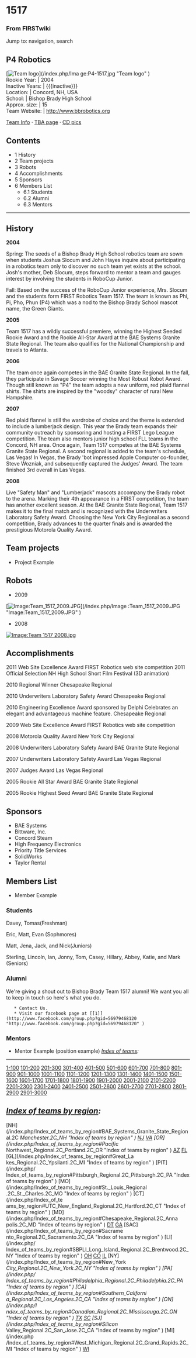 
# 1517

### From FIRSTwiki

Jump to: navigation, search

P4 Robotics  
---  
[![Team logo](/media/thumb/7/7b/P4-1517.jpg/150px-P4-1517.jpg)](/index.php/Ima
ge:P4-1517.jpg "Team logo" )  
Rookie Year: | 2004  
Inactive Years: | {{{inactive}}}  
Location: | Concord, NH, USA  
School: | Bishop Brady High School  
Approx. size: | 15  
Team Website: | <http://www.bbrobotics.org>  
  
[Team Info](http://frclinks.appspot.com/t/1517
"http://frclinks.appspot.com/t/1517" ) · [TBA
page](http://www.thebluealliance.com/team/1517
"http://www.thebluealliance.com/team/1517" ) · [CD
pics](http://www.chiefdelphi.com/media/photos/tags/frc1517
"http://www.chiefdelphi.com/media/photos/tags/frc1517" )  
  
  

## Contents

  * 1 History
  * 2 Team projects
  * 3 Robots
  * 4 Accomplishments
  * 5 Sponsors
  * 6 Members List
    * 6.1 Students
    * 6.2 Alumni
    * 6.3 Mentors  
---  
  

## History

**2004**

Spring: The seeds of a Bishop Brady High School robotics team are sown when
students Joshua Slocum and John Hayes inquire about participating in a
robotics team only to discover no such team yet exists at the school. Josh's
mother, Deb Slocum, steps forward to mentor a team and gauges interest by
involving the students in RoboCup Junior.

Fall: Based on the success of the RoboCup Junior experience, Mrs. Slocum and
the students form FIRST Robotics Team 1517. The team is known as Phi, Pi, Pho,
Phun (P4) which was a nod to the Bishop Brady School mascot name, the Green
Giants.

**2005**

Team 1517 has a wildly successful premiere, winning the Highest Seeded Rookie
Award and the Rookie All-Star Award at the BAE Systems Granite State Regional.
The team also qualifies for the National Championship and travels to Atlanta.

**2006**

The team once again competes in the BAE Granite State Regional. In the fall,
they participate in Savage Soccer winning the Most Robust Robot Award. Though
still known as "P4" the team adopts a new uniform, red plaid flannel shirts.
The shirts are inspired by the "woodsy" character of rural New Hampshire.

**2007**

Red plaid flannel is still the wardrobe of choice and the theme is extended to
include a lumberjack design. This year the Brady team expands their community
outreach by sponsoring and hosting a FIRST Lego League competition. The team
also mentors junior high school FLL teams in the Concord, NH area. Once again,
Team 1517 competes at the BAE Systems Granite State Regional. A second
regional is added to the team's schedule, Las Vegas! In Vegas, the Brady 'bot
impressed Apple Computer co-founder, Steve Wozniak, and subsequently captured
the Judges' Award. The team finished 3rd overall in Las Vegas.

**2008**

Live "Safety Man" and "Lumberjack" mascots accompany the Brady robot to the
arena. Marking their 4th appearance in a FIRST competition, the team has
another excellent season. At the BAE Granite State Regional, Team 1517 makes
it to the final match and is recognized with the Underwriters Laboratory
Safety Award. Choosing the New York City Regional as a second competition,
Brady advances to the quarter finals and is awarded the prestigious Motorola
Quality Award.


## Team projects

  * Project Example 


## Robots

  * 2009 

[![Image:Team_1517_2009.JPG](/media/3/3f/Team_1517_2009.JPG)](/index.php/Image
:Team_1517_2009.JPG "Image:Team_1517_2009.JPG" )

  * 2008 

[![Image:Team 1517
2008.jpg](/media/5/5f/Team_1517_2008.jpg)](/index.php/Image:Team_1517_2008.jpg
"Image:Team 1517 2008.jpg" )


## Accomplishments

2011 Web Site Excellence Award FIRST Robotics web site competition 2011
Official Selection NH High School Short Film Festival (3D animation)

2010 Regional Winner Chesapeake Regional

2010 Underwriters Laboratory Safety Award Chesapeake Regional

2010 Engineering Excellence Award sponsored by Delphi Celebrates an elegant
and advantageous machine feature. Chesapeake Regional

2009 Web Site Excellence Award FIRST Robotics web site competition

2008 Motorola Quality Award New York City Regional

2008 Underwriters Laboratory Safety Award BAE Granite State Regional

2007 Underwriters Laboratory Safety Award Las Vegas Regional

2007 Judges Award Las Vegas Regional

2005 Rookie All Star Award BAE Granite State Regional

2005 Rookie Highest Seed Award BAE Granite State Regional


## Sponsors

  * BAE Systems 
  * Bittware, Inc. 
  * Concord Steam 
  * High Frequency Electronics 
  * Priority Title Services 
  * SolidWorks 
  * Taylor Rental 


## Members List

  * Member Example 


### Students

Davey, Tomas(Freshman)

Eric, Matt, Evan (Sophmores)

Matt, Jena, Jack, and Nick(Juniors)

Sterling, Lincoln, Ian, Jonny, Tom, Casey, Hillary, Abbey, Katie, and Mark
(Seniors)


### Alumni

We're giving a shout out to Bishop Brady Team 1517 alumni! We want you all to
keep in touch so here's what you do.

    
    
       * Contact Us.
       * Visit our facebook page at [[1]](http://www.facebook.com/group.php?gid=56979468120 "http://www.facebook.com/group.php?gid=56979468120" )
    


### Mentors

  * Mentor Example (position example) 
_[Index of teams](/index.php/Index_of_teams "Index of teams" ):_  
---  
  
[1-100](/index.php/Index_of_teams#1-100 "Index of teams" )
[101-200](/index.php/Index_of_teams#101-200 "Index of teams" )
[201-300](/index.php/Index_of_teams#201-300 "Index of teams" )
[301-400](/index.php/Index_of_teams#301-400 "Index of teams" )
[401-500](/index.php/Index_of_teams#401-500 "Index of teams" )
[501-600](/index.php/Index_of_teams#501-600 "Index of teams" )
[601-700](/index.php/Index_of_teams#601-700 "Index of teams" )
[701-800](/index.php/Index_of_teams#701-800 "Index of teams" )
[801-900](/index.php/Index_of_teams#801-900 "Index of teams" )
[901-1000](/index.php/Index_of_teams#901-1000 "Index of teams" )
[1001-1100](/index.php/Index_of_teams#1001-1100 "Index of teams" )
[1101-1200](/index.php/Index_of_teams#1101-1200 "Index of teams" )
[1201-1300](/index.php/Index_of_teams#1201-1300 "Index of teams" )
[1301-1400](/index.php/Index_of_teams#1301-1400 "Index of teams" )
[1401-1500](/index.php/Index_of_teams#1401-1500 "Index of teams" )
[1501-1600](/index.php/Index_of_teams#1501-1600 "Index of teams" )
[1601-1700](/index.php/Index_of_teams#1601-1700 "Index of teams" )
[1701-1800](/index.php/Index_of_teams#1701-1800 "Index of teams" )
[1801-1900](/index.php/Index_of_teams#1801-1900 "Index of teams" )
[1901-2000](/index.php/Index_of_teams#1901-2000 "Index of teams" )
[2001-2100](/index.php/Index_of_teams#2001-2100 "Index of teams" )
[2101-2200](/index.php/Index_of_teams#2101-2200 "Index of teams" )
[2201-2300](/index.php/Index_of_teams#2201-2300 "Index of teams" )
[2301-2400](/index.php/Index_of_teams#2301-2400 "Index of teams" )
[2401-2500](/index.php/Index_of_teams#2401-2500 "Index of teams" )
[2501-2600](/index.php/Index_of_teams#2501-2600 "Index of teams" )
[2601-2700](/index.php/Index_of_teams#2601-2700 "Index of teams" )
[2701-2800](/index.php/Index_of_teams#2701-2800 "Index of teams" )
[2801-2900](/index.php/Index_of_teams#2801-2900 "Index of teams" )
[2901-3000](/index.php/Index_of_teams#2901-3000 "Index of teams" )  
  
_[Index of teams by region](/index.php/Index_of_teams_by_region "Index of
teams by region" ):_  
---  
  
[NH](/index.php/Index_of_teams_by_region#BAE_Systems_Granite_State_Regional.2C
_Manchester.2C_NH "Index of teams by region" )
[NJ](/index.php/Index_of_teams_by_region#New_Jersey_Regional.2C_Trenton.2C_NJ
"Index of teams by region" )
[VA](/index.php/Index_of_teams_by_region#NASA.2FVCU_Regional.2C_Richmond.2C_VA
"Index of teams by region" ) [OR](/index.php/Index_of_teams_by_region#Pacific_
Northwest_Regional.2C_Portland.2C_OR "Index of teams by region" )
[AZ](/index.php/Index_of_teams_by_region#Arizona_Regional.2C_Phoenix.2C_AZ
"Index of teams by region" )
[FL](/index.php/Index_of_teams_by_region#Florida_Regional.2C_Orlando.2C_FL
"Index of teams by region" ) [GL](/index.php/Index_of_teams_by_region#Great_La
kes_Regional.2C_Ypsilanti.2C_MI "Index of teams by region" ) [PIT](/index.php/
Index_of_teams_by_region#Pittsburgh_Regional.2C_Pittsburgh.2C_PA "Index of
teams by region" ) [MO](/index.php/Index_of_teams_by_region#St._Louis_Regional
.2C_St._Charles.2C_MO "Index of teams by region" ) [CT](/index.php/Index_of_te
ams_by_region#UTC_New_England_Regional.2C_Hartford.2C_CT "Index of teams by
region" ) [MD](/index.php/Index_of_teams_by_region#Chesapeake_Regional.2C_Anna
polis.2C_MD "Index of teams by region" )
[DT](/index.php/Index_of_teams_by_region#Detroit_Regional.2C_Detroit.2C_MI
"Index of teams by region" )
[GA](/index.php/Index_of_teams_by_region#Peachtree_Regional.2C_Duluth.2C_GA
"Index of teams by region" ) [SAC](/index.php/Index_of_teams_by_region#Sacrame
nto_Regional.2C_Sacramento.2C_CA "Index of teams by region" ) [LI](/index.php/
Index_of_teams_by_region#SBPLI_Long_Island_Regional.2C_Brentwood.2C_NY "Index
of teams by region" )
[OH](/index.php/Index_of_teams_by_region#Buckeye_Regional.2C_Cleveland.2C_OH
"Index of teams by region" )
[CO](/index.php/Index_of_teams_by_region#Colorado_Regional.2C_Denver.2C_CO
"Index of teams by region" )
[IL](/index.php/Index_of_teams_by_region#Midwest_Regional.2C_Evanston.2C_IL
"Index of teams by region" ) [NY](/index.php/Index_of_teams_by_region#New_York
_City_Regional.2C_New_York.2C_NY "Index of teams by region" ) [PA](/index.php/
Index_of_teams_by_region#Philadelphia_Regional.2C_Philadelphia.2C_PA "Index of
teams by region" ) [CA](/index.php/Index_of_teams_by_region#Southern_Californi
a_Regional.2C_Los_Angeles.2C_CA "Index of teams by region" ) [ON](/index.php/I
ndex_of_teams_by_region#Canadian_Regional.2C_Mississauga.2C_ON "Index of teams
by region" )
[TX](/index.php/Index_of_teams_by_region#Lone_Star_Regional.2C_Houston.2C_TX
"Index of teams by region" )
[SC](/index.php/Index_of_teams_by_region#Palmetto_Regional.2C_Columbia.2C_SC
"Index of teams by region" ) [SJ](/index.php/Index_of_teams_by_region#Silicon_
Valley_Regional.2C_San_Jose.2C_CA "Index of teams by region" ) [MI](/index.php
/Index_of_teams_by_region#West_Michigan_Regional.2C_Grand_Rapids.2C_MI "Index
of teams by region" )
[WI](/index.php/Index_of_teams_by_region#Wisconsin_Regional.2C_Milwaukee.2C_WI
"Index of teams by region" )  
  
